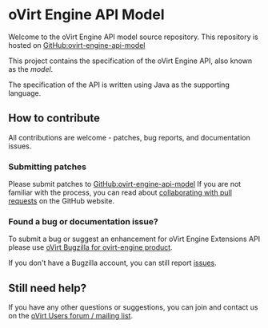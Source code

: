 # oVirt Engine API Model

Welcome to the oVirt Engine API model source repository.
This repository is hosted on [GitHub:ovirt-engine-api-model](https://github.com/oVirt/ovirt-engine-api-model)

This project contains the specification of the oVirt Engine API, also
known as the _model_.

The specification of the API is written using Java as the supporting
language.

## How to contribute

All contributions are welcome - patches, bug reports, and documentation issues.

### Submitting patches

Please submit patches to [GitHub:ovirt-engine-api-model](https://github.com/oVirt/ovirt-engine-api-model)
 If you are not familiar with the process, you can read about [collaborating with pull requests](https://docs.github.com/en/pull-requests/collaborating-with-pull-requests/proposing-changes-to-your-work-with-pull-requests) on the GitHub website.

### Found a bug or documentation issue?
To submit a bug or suggest an enhancement for oVirt Engine Extensions API please use
[oVirt Bugzilla for ovirt-engine product](https://bugzilla.redhat.com/enter_bug.cgi?product=ovirt-engine).

If you don't have a Bugzilla account, you can still report [issues](https://github.com/oVirt/ovirt-engine-api-model/issues).

## Still need help?

If you have any other questions or suggestions, you can join and contact us on the [oVirt Users forum / mailing list](https://lists.ovirt.org/admin/lists/users.ovirt.org/).

